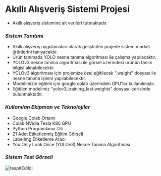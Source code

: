 # Akıllı Alışveriş Sistemi Projesi
- Akıllı alışveriş sistemine ait verileri tutmaktadır.


### _Sistem Tanıtımı_
- Akıllı alışveriş uygulamaları olarak geliştirilen projede sistem market ürünlerini tanıyacaktır. 
- Ürün tanımada YOLO nesne tanıma algoritması ile çalışma yapılacaktır.
- YOLOv3 nesne tanıma algoritması ile görsel üzerindeki ürünün tanım bilgisi alınabilecektir.
- YOLOv3 algoritması için projemize özel eğitilecek ".weight" dosyası ile nesne tanıma işlemi yapılabilecektir. 
- Modelimizin eğitimi için google colab üzerindeki GPU'lar kullanılmıştır.
- Eğitilen modelimiz "yolov3_training_last.weights" dosyası içerisinde bulunmaktadır.

### _Kullanılan Ekipman ve Teknolojiler_
- Google Colab Ortamı
- Colab NVidia Tesla K80 GPU  
- Python Programlama Dili
- 21 Adet Etiketlenmiş Eğitim Görseli
- LabelImg Etiketleme Aracı
- You Only Look Once (YOLOv3) Nesne Tanıma Algoritması

### _Sistem Test Görseli_

![tespitEdildi](https://user-images.githubusercontent.com/59895745/147092376-b1e41a95-1f16-4ccc-a498-190952a1ed80.jpg)
